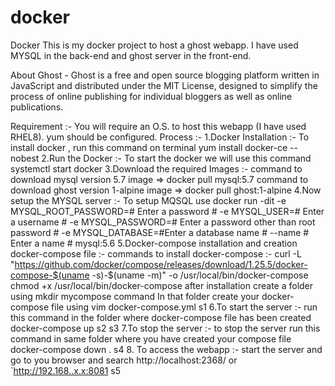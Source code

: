 # docker
Docker 
This is my docker project to host a ghost webapp. I have used MYSQL in the back-end and ghost server in the front-end.

About Ghost -
Ghost is a free and open source blogging platform written in JavaScript and distributed under the MIT License, designed to simplify the process of online publishing for individual bloggers as well as online publications.

Requirement :-
You will require an O.S. to host this webapp (I have used RHEL8).
yum should be configured.
Process :-
1.Docker Installation :-
To install docker , run this command on terminal yum install docker-ce --nobest
2.Run the Docker :-
To start the docker we will use this command systemctl start docker
3.Download the required Images :-
command to download mysql version 5.7 image => docker pull mysql:5.7
command to download ghost version 1-alpine image => docker pull ghost:1-alpine
4.Now setup the MYSQL server :-
To setup MQSQL use docker run -dit -e MYSQL_ROOT_PASSWORD=# Enter a password # -e MYSQL_USER=# Enter a username # -e MYSQL_PASSWORD=# Enter a password other than root password # -e MYSQL_DATABASE=#Enter a database name # --name # Enter a name # mysql:5.6
5.Docker-compose installation and creation docker-compose file :-
commands to install docker-compose :-
curl -L "https://github.com/docker/compose/releases/download/1.25.5/docker-compose-$(uname -s)-$(uname -m)" -o /usr/local/bin/docker-compose
chmod +x /usr/local/bin/docker-compose
after installation create a folder using mkdir mycompose command
In that folder create your docker-compose file using vim docker-compose.yml s1
6.To start the server :-
run this command in the folder where docker-compose file has been created docker-compose up s2 s3
7.To stop the server :-
to stop the server run this command in same folder where you have created your compose file docker-compose down . s4
8. To access the webapp :-
start the server and go to you browser and search http://localhost:2368/ or `http://192.168..x.x:8081 s5
